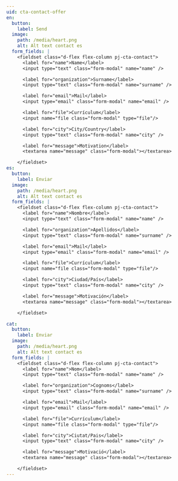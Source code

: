 ```yaml
---
uid: cta-contact-offer
en:
  button:
    label: Send
  image:
    path: /media/heart.png
    alt: Alt text contact es
  form_fields: |
    <fieldset class="d-flex flex-column pj-cta-contact">
      <label for="name">Name</label>
      <input type="text" class="form-modal" name="name" />

      <label for="organization">Surname</label>
      <input type="text" class="form-modal" name="surname" />

      <label for="email">Mail</label>
      <input type="email" class="form-modal" name="email" />

      <label for="file">Currículum</label>
      <input name="file class="form-modal" type="file"/>

      <label for="city">City/Country</label>
      <input type="text" class="form-modal" name="city" />

      <label for="message">Motivation</label>
      <textarea name="message" class="form-modal"></textarea>

    </fieldset>
es:
  button:
    label: Enviar
  image:
    path: /media/heart.png
    alt: Alt text contact es
  form_fields: |
    <fieldset class="d-flex flex-column pj-cta-contact">
      <label for="name">Nombre</label>
      <input type="text" class="form-modal" name="name" />

      <label for="organization">Apellidos</label>
      <input type="text" class="form-modal" name="surname" />

      <label for="email">Mail</label>
      <input type="email" class="form-modal" name="email" />

      <label for="file">Currículum</label>
      <input name="file class="form-modal" type="file"/>

      <label for="city">Ciudad/País</label>
      <input type="text" class="form-modal" name="city" />

      <label for="message">Motivación</label>
      <textarea name="message" class="form-modal"></textarea>

    </fieldset>

cat:
  button:
    label: Enviar
  image:
    path: /media/heart.png
    alt: Alt text contact es
  form_fields: |
    <fieldset class="d-flex flex-column pj-cta-contact">
      <label for="name">Nom</label>
      <input type="text" class="form-modal" name="name" />

      <label for="organization">Cognoms</label>
      <input type="text" class="form-modal" name="surname" />

      <label for="email">Mail</label>
      <input type="email" class="form-modal" name="email" />

      <label for="file">Currículum</label>
      <input name="file class="form-modal" type="file"/>

      <label for="city">Ciutat/Pais</label>
      <input type="text" class="form-modal" name="city" />

      <label for="message">Motivació</label>
      <textarea name="message" class="form-modal"></textarea>

    </fieldset>
---
```

